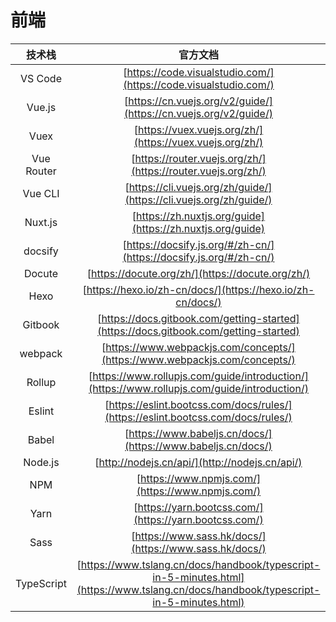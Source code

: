 # 前端

|   技术栈   |                                                               官方文档                                                               |
| :--------: | :----------------------------------------------------------------------------------------------------------------------------------: |
|  VS Code   |                                   [https://code.visualstudio.com/](https://code.visualstudio.com/)                                   |
|   Vue.js   |                                   [https://cn.vuejs.org/v2/guide/](https://cn.vuejs.org/v2/guide/)                                   |
|    Vuex    |                                       [https://vuex.vuejs.org/zh/](https://vuex.vuejs.org/zh/)                                       |
| Vue Router |                                     [https://router.vuejs.org/zh/](https://router.vuejs.org/zh/)                                     |
|  Vue CLI   |                                  [https://cli.vuejs.org/zh/guide/](https://cli.vuejs.org/zh/guide/)                                  |
|  Nuxt.js   |                                      [https://zh.nuxtjs.org/guide](https://zh.nuxtjs.org/guide)                                      |
|  docsify   |                                  [https://docsify.js.org/#/zh-cn/](https://docsify.js.org/#/zh-cn/)                                  |
|   Docute   |                                           [https://docute.org/zh/](https://docute.org/zh/)                                           |
|    Hexo    |                                      [https://hexo.io/zh-cn/docs/](https://hexo.io/zh-cn/docs/)                                      |
|  Gitbook   |                         [https://docs.gitbook.com/getting-started](https://docs.gitbook.com/getting-started)                         |
|  webpack   |                              [https://www.webpackjs.com/concepts/](https://www.webpackjs.com/concepts/)                              |
|   Rollup   |                     [https://www.rollupjs.com/guide/introduction/](https://www.rollupjs.com/guide/introduction/)                     |
|   Eslint   |                           [https://eslint.bootcss.com/docs/rules/](https://eslint.bootcss.com/docs/rules/)                           |
|   Babel    |                                     [https://www.babeljs.cn/docs/](https://www.babeljs.cn/docs/)                                     |
|  Node.js   |                                            [http://nodejs.cn/api/](http://nodejs.cn/api/)                                            |
|    NPM     |                                           [https://www.npmjs.com/](https://www.npmjs.com/)                                           |
|    Yarn    |                                        [https://yarn.bootcss.com/](https://yarn.bootcss.com/)                                        |
|    Sass    |                                        [https://www.sass.hk/docs/](https://www.sass.hk/docs/)                                        |
| TypeScript | [https://www.tslang.cn/docs/handbook/typescript-in-5-minutes.html](https://www.tslang.cn/docs/handbook/typescript-in-5-minutes.html) |
